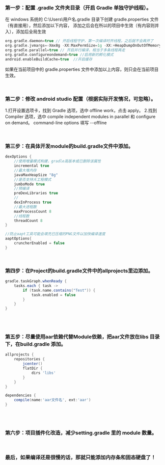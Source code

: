 ### 第一步：配置 .gradle 文件夹目录（开启 Gradle 单独守护线程）。

在 windows 系统的 C:\Users\用户名\.gradle 目录下创建 gradle.properties 文件（有直接用），然后添加以下内容，
添加之后会在所以的项目中生效（有内容则并入），添加后全局生效

```groovy
org.gradle.daemon=true // 开启线程守护，第一次编译时开线程，之后就不会再开了 
org.gradle.jvmargs=-Xmx8g -XX:MaxPermSize=1g -XX:+HeapDumpOnOutOfMemoryError -Dfile.encoding=UTF-8 // 配置编译时的虚拟机大小 
org.gradle.parallel=true // 开启并行编译，相当于多条线程再走 
org.gradle.configureondemand=true //启用新的孵化模式
android.enableBuildCache=true  //开启缓存
```


如果在当前项目中的 gradle.properties 文件中添加以上内容，则只会在当前项目生效。

​		

### 第二步：修改 android studio 配置（根据实际开发情况，可忽略）。

1.打开设置选项卡，找到 Gradle 选项，选中 offline work，点击 apply。
2.找到 Compiler 选项，选中 compile independent modules in parallel 和 configure on demand。
command-line options 填写 --offline

​		

### 第三步：在具体开发module的build.gradle文件中添加。

```groovy
dexOptions {
    //使用增量模式构建，gradle高版本或已删除该属性 
    incremental true
    //最大堆内存 
    javaMaxHeapSize "8g"
    //是否支持大工程模式 
    jumboMode true
    //预编译 
    preDexLibraries true
    //
    dexInProcess true
    //最大进程数
    maxProcessCount 8
    //线程数 
    threadCount 8
}

//防止aapt工具可能会填充已压缩的PNG文件以加快编译速度
aaptOptions{
    cruncherEnabled = false
}
```

​		

### 第四步：在Project的build.gradle文件中的allprojects里边添加。

```groovy
gradle.taskGraph.whenReady {
    tasks.each { task ->
        if (task.name.contains("Test")) {
            task.enabled = false
        }
    }
}
```


​		
​		

### 第五步：尽量使用aar依赖代替Module依赖，把aar文件放在libs 目录下，在build.gradle 添加。

```groovy
allprojects {
    repositories {
        jcenter()
        flatDir {
            dirs 'libs'
        }
    }
}

dependencies {
    compile(name:'aar文件名', ext:'aar')
}
```

​		
​		

### 第六步：项目插件化改造，减少setting.gradle 里的 module 数量。

​		

### 最后，如果编译还是很慢的话，那就只能添加内存条和固态硬盘了！





